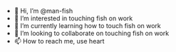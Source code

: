 - 👋 Hi, I’m @man-fish
- 👀 I’m interested in touching fish on work
- 🌱 I’m currently learning how to touch fish on work
- 💞️ I’m looking to collaborate on touching fish on work
- 📫 How to reach me, use heart

<!---
man-fish/man-fish is a ✨ special ✨ repository because its `README.md` (this file) appears on your GitHub profile.
You can click the Preview link to take a look at your changes.
--->
